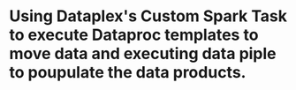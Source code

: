 # Using Dataplex's Custom Spark Task to execute Dataproc templates to move data and executing data piple to poupulate the data products.